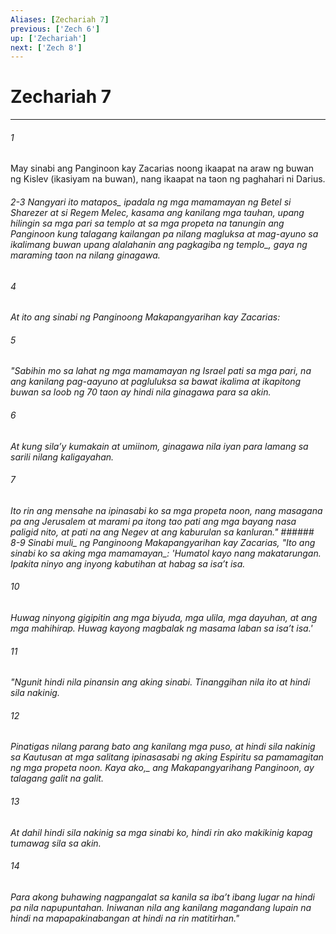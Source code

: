 ```yaml
---
Aliases: [Zechariah 7]
previous: ['Zech 6']
up: ['Zechariah']
next: ['Zech 8']
---
```

# Zechariah 7

***






















###### 1 










May sinabi ang Panginoon kay Zacarias noong ikaapat na araw ng buwan ng Kislev (ikasiyam na buwan), nang ikaapat na taon ng paghahari ni Darius.

###### 2-3 <i class="trans-change">Nangyari ito matapos_ ipadala ng mga mamamayan ng Betel si Sharezer at si Regem Melec, kasama ang kanilang mga tauhan, upang hilingin sa mga pari sa templo at sa mga propeta na tanungin ang Panginoon kung talagang kailangan pa nilang magluksa at mag-ayuno sa ikalimang buwan <i class="trans-change">upang alalahanin ang pagkagiba ng templo_, gaya ng maraming taon na nilang ginagawa. 





















###### 4 










At ito ang sinabi ng Panginoong Makapangyarihan kay Zacarias: 





















###### 5 










"Sabihin mo sa lahat ng mga mamamayan ng Israel pati sa mga pari, na ang kanilang pag-aayuno at pagluluksa sa bawat ikalima at ikapitong buwan sa loob ng 70 taon ay hindi nila ginagawa para sa akin. 





















###### 6 










At kung silaʼy kumakain at umiinom, ginagawa nila iyan para lamang sa sarili nilang kaligayahan. 





















###### 7 










Ito rin ang mensahe na ipinasabi ko sa mga propeta noon, nang masagana pa ang Jerusalem at marami pa itong tao pati ang mga bayang nasa paligid nito, at pati na ang Negev at ang kaburulan sa kanluran." ###### 8-9 Sinabi <i class="trans-change">muli_ ng Panginoong Makapangyarihan kay Zacarias, "Ito ang sinabi ko <i class="trans-change">sa aking mga mamamayan_: 'Humatol kayo nang makatarungan. Ipakita ninyo ang inyong kabutihan at habag sa isaʼt isa. 





















###### 10 










Huwag ninyong gigipitin ang mga biyuda, mga ulila, mga dayuhan, at ang mga mahihirap. Huwag kayong magbalak ng masama laban sa isaʼt isa.' 





















###### 11 










"Ngunit hindi nila pinansin ang aking sinabi. Tinanggihan nila ito at hindi sila nakinig. 





















###### 12 










Pinatigas nilang parang bato ang kanilang mga puso, at hindi sila nakinig sa Kautusan at mga salitang ipinasasabi ng aking Espiritu sa pamamagitan ng mga propeta noon. Kaya <i class="trans-change">ako,_ ang Makapangyarihang Panginoon, ay talagang galit na galit. 





















###### 13 










At dahil hindi sila nakinig sa mga sinabi ko, hindi rin ako makikinig kapag tumawag sila sa akin. 





















###### 14 










Para akong buhawing nagpangalat sa kanila sa ibaʼt ibang lugar na hindi pa nila napupuntahan. Iniwanan nila ang kanilang magandang lupain na hindi na mapapakinabangan at hindi na rin matitirhan."
